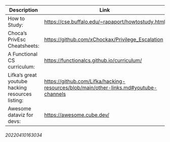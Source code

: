Description | Link
------------ | ------------
How to Study: | https://cse.buffalo.edu/~rapaport/howtostudy.html
Choca’s PrivEsc Cheatsheets: | https://github.com/xChockax/Privilege_Escalation
A Functional CS curriculum: | https://functionalcs.github.io/curriculum/
Lifka’s great youtube hacking resources listing: | https://github.com/Lifka/hacking-resources/blob/main/other-links.md#youtube-channels
Awesome dataviz for devs: | https://awesome.cube.dev/
###### 20220410163034
